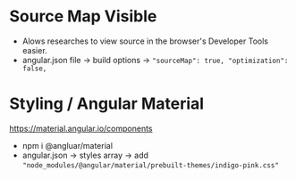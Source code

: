 # Source Map Visible
- Alows researches to view source in the browser's Developer Tools easier.
- angular.json file -> build options -> `"sourceMap": true, "optimization": false,`

# Styling / Angular Material
https://material.angular.io/components
- npm i @angluar/material
- angular.json -> styles array -> add `"node_modules/@angular/material/prebuilt-themes/indigo-pink.css"`